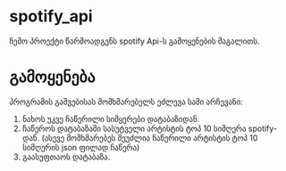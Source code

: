 # spotify_api
ჩემო პროექტი წარმოადგენს spotify Api-ს გამოყენების მაგალითს.

# გამოყენება
პროგრამის გაშვებისას მომხმარებელს ეძლევა სამი არჩევანი:
1. ნახოს უკვე ჩაწერილი სიმყერები დატაბაზიდან.
2. ჩაწეროს დატაბაზაში სასუტველი არტისტის ტოპ 10 სიმღერა spotify-დან. (ასევე მომხმარებეს შეუძლია ჩაწერილი არტისტის ტოპ 10 სიმღერის json ფილად ჩაწერა)  
3. გაასუფთაოს დატაბაზა.
